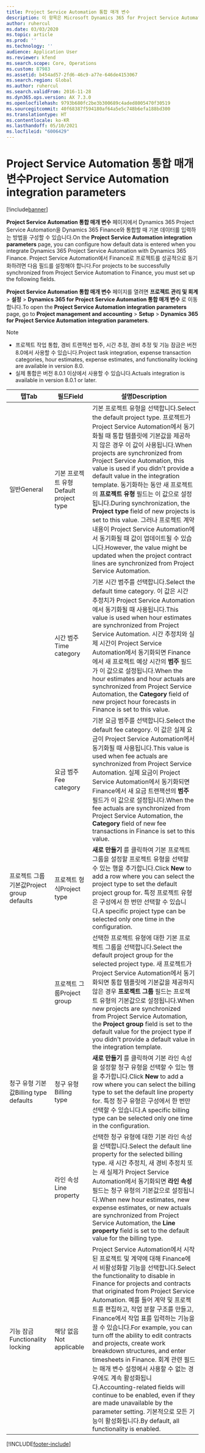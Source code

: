 ```yaml
---
title: Project Service Automation 통합 매개 변수
description: 이 항목은 Microsoft Dynamics 365 for Project Service Automation을 Microsoft Dynamics 365 Finance와 통합할 때 기본 데이터를 입력하는 방법을 구성하는 방법을 설명합니다.
author: ruhercul
ms.date: 03/03/2020
ms.topic: article
ms.prod: ''
ms.technology: ''
audience: Application User
ms.reviewer: kfend
ms.search.scope: Core, Operations
ms.custom: 87983
ms.assetid: b454ad57-2fd6-46c9-a77e-646de4153067
ms.search.region: Global
ms.author: ruhercul
ms.search.validFrom: 2016-11-28
ms.dyn365.ops.version: AX 7.3.0
ms.openlocfilehash: 9793b680fc2be3b300689c4aded8005470f30519
ms.sourcegitcommit: 40f68387f594180af64a5e5c748b6efa188bd300
ms.translationtype: HT
ms.contentlocale: ko-KR
ms.lasthandoff: 05/10/2021
ms.locfileid: "6006429"
---
```

# <a name="project-service-automation-integration-parameters"></a><span data-ttu-id="572eb-103">Project Service Automation 통합 매개 변수</span><span class="sxs-lookup"><span data-stu-id="572eb-103">Project Service Automation integration parameters</span></span>

[!include[banner](../includes/banner.md)]

<span data-ttu-id="572eb-104">**Project Service Automation 통합 매개 변수** 페이지에서 Dynamics 365 Project Service Automation을 Dynamics 365 Finance와 통합할 때 기본 데이터를 입력하는 방법을 구성할 수 있습니다.</span><span class="sxs-lookup"><span data-stu-id="572eb-104">On the **Project Service Automation integration parameters** page, you can configure how default data is entered when you integrate Dynamics 365 Project Service Automation with Dynamics 365 Finance.</span></span> <span data-ttu-id="572eb-105">Project Service Automation에서 Finance로 프로젝트를 성공적으로 동기화하려면 다음 필드를 설정해야 합니다.</span><span class="sxs-lookup"><span data-stu-id="572eb-105">For projects to be successfully synchronized from Project Service Automation to Finance, you must set up the following fields.</span></span>

<span data-ttu-id="572eb-106">**Project Service Automation 통합 매개 변수** 페이지를 열려면 **프로젝트 관리 및 회계** \> **설정** \> **Dynamics 365 for Project Service Automation 통합 매개 변수** 로 이동합니다.</span><span class="sxs-lookup"><span data-stu-id="572eb-106">To open the **Project Service Automation integration parameters** page, go to **Project management and accounting** \> **Setup** \> **Dynamics 365 for Project Service Automation integration parameters**.</span></span> 

> [!NOTE]
> - <span data-ttu-id="572eb-107">프로젝트 작업 통합, 경비 트랜잭션 범주, 시간 추정, 경비 추정 및 기능 잠금은 버전 8.0에서 사용할 수 있습니다.</span><span class="sxs-lookup"><span data-stu-id="572eb-107">Project task integration, expense transaction categories, hour estimates, expense estimates, and functionality locking are available in version 8.0.</span></span>
> - <span data-ttu-id="572eb-108">실제 통합은 버전 8.0.1 이상에서 사용할 수 있습니다.</span><span class="sxs-lookup"><span data-stu-id="572eb-108">Actuals integration is available in version 8.0.1 or later.</span></span>


| <span data-ttu-id="572eb-109">탭</span><span class="sxs-lookup"><span data-stu-id="572eb-109">Tab</span></span>                    | <span data-ttu-id="572eb-110">필드</span><span class="sxs-lookup"><span data-stu-id="572eb-110">Field</span></span>                | <span data-ttu-id="572eb-111">설명</span><span class="sxs-lookup"><span data-stu-id="572eb-111">Description</span></span> |
|------------------------|----------------------|-------------|
| <span data-ttu-id="572eb-112">일반</span><span class="sxs-lookup"><span data-stu-id="572eb-112">General</span></span>                | <span data-ttu-id="572eb-113">기본 프로젝트 유형</span><span class="sxs-lookup"><span data-stu-id="572eb-113">Default project type</span></span> | <span data-ttu-id="572eb-114">기본 프로젝트 유형을 선택합니다.</span><span class="sxs-lookup"><span data-stu-id="572eb-114">Select the default project type.</span></span> <span data-ttu-id="572eb-115">프로젝트가 Project Service Automation에서 동기화될 때 통합 템플릿에 기본값을 제공하지 않은 경우 이 값이 사용됩니다.</span><span class="sxs-lookup"><span data-stu-id="572eb-115">When projects are synchronized from Project Service Automation, this value is used if you didn't provide a default value in the integration template.</span></span> <span data-ttu-id="572eb-116">동기화하는 동안 새 프로젝트의 **프로젝트 유형** 필드는 이 값으로 설정됩니다.</span><span class="sxs-lookup"><span data-stu-id="572eb-116">During synchronization, the **Project type** field of new projects is set to this value.</span></span> <span data-ttu-id="572eb-117">그러나 프로젝트 계약 내용이 Project Service Automation에서 동기화될 때 값이 업데이트될 수 있습니다.</span><span class="sxs-lookup"><span data-stu-id="572eb-117">However, the value might be updated when the project contract lines are synchronized from Project Service Automation.</span></span> |
|                        | <span data-ttu-id="572eb-118">시간 범주</span><span class="sxs-lookup"><span data-stu-id="572eb-118">Time category</span></span>        | <span data-ttu-id="572eb-119">기본 시간 범주를 선택합니다.</span><span class="sxs-lookup"><span data-stu-id="572eb-119">Select the default time category.</span></span> <span data-ttu-id="572eb-120">이 값은 시간 추정치가 Project Service Automation에서 동기화될 때 사용됩니다.</span><span class="sxs-lookup"><span data-stu-id="572eb-120">This value is used when hour estimates are synchronized from Project Service Automation.</span></span> <span data-ttu-id="572eb-121">시간 추정치와 실제 시간이 Project Service Automation에서 동기화되면 Finance에서 새 프로젝트 예상 시간의 **범주** 필드가 이 값으로 설정됩니다.</span><span class="sxs-lookup"><span data-stu-id="572eb-121">When the hour estimates and hour actuals are synchronized from Project Service Automation, the **Category** field of new project hour forecasts in Finance is set to this value.</span></span> |
|                        | <span data-ttu-id="572eb-122">요금 범주</span><span class="sxs-lookup"><span data-stu-id="572eb-122">Fee category</span></span>         | <span data-ttu-id="572eb-123">기본 요금 범주를 선택합니다.</span><span class="sxs-lookup"><span data-stu-id="572eb-123">Select the default fee category.</span></span> <span data-ttu-id="572eb-124">이 값은 실제 요금이 Project Service Automation에서 동기화될 때 사용됩니다.</span><span class="sxs-lookup"><span data-stu-id="572eb-124">This value is used when fee actuals are synchronized from Project Service Automation.</span></span> <span data-ttu-id="572eb-125">실제 요금이 Project Service Automation에서 동기화되면 Finance에서 새 요금 트랜잭션의 **범주** 필드가 이 값으로 설정됩니다.</span><span class="sxs-lookup"><span data-stu-id="572eb-125">When the fee actuals are synchronized from Project Service Automation, the **Category** field of new fee transactions in Finance is set to this value.</span></span> |
| <span data-ttu-id="572eb-126">프로젝트 그룹 기본값</span><span class="sxs-lookup"><span data-stu-id="572eb-126">Project group defaults</span></span> | <span data-ttu-id="572eb-127">프로젝트 형식</span><span class="sxs-lookup"><span data-stu-id="572eb-127">Project type</span></span>         | <span data-ttu-id="572eb-128">**새로 만들기** 를 클릭하여 기본 프로젝트 그룹을 설정할 프로젝트 유형을 선택할 수 있는 행을 추가합니다.</span><span class="sxs-lookup"><span data-stu-id="572eb-128">Click **New** to add a row where you can select the project type to set the default project group for.</span></span> <span data-ttu-id="572eb-129">특정 프로젝트 유형은 구성에서 한 번만 선택할 수 있습니다.</span><span class="sxs-lookup"><span data-stu-id="572eb-129">A specific project type can be selected only one time in the configuration.</span></span> |
|                        | <span data-ttu-id="572eb-130">프로젝트 그룹</span><span class="sxs-lookup"><span data-stu-id="572eb-130">Project group</span></span>        | <span data-ttu-id="572eb-131">선택한 프로젝트 유형에 대한 기본 프로젝트 그룹을 선택합니다.</span><span class="sxs-lookup"><span data-stu-id="572eb-131">Select the default project group for the selected project type.</span></span> <span data-ttu-id="572eb-132">새 프로젝트가 Project Service Automation에서 동기화되면 통합 템플릿에 기본값을 제공하지 않은 경우 **프로젝트 그룹** 필드는 프로젝트 유형의 기본값으로 설정됩니다.</span><span class="sxs-lookup"><span data-stu-id="572eb-132">When new projects are synchronized from Project Service Automation, the **Project group** field is set to the default value for the project type if you didn't provide a default value in the integration template.</span></span> |
| <span data-ttu-id="572eb-133">청구 유형 기본값</span><span class="sxs-lookup"><span data-stu-id="572eb-133">Billing type defaults</span></span>  | <span data-ttu-id="572eb-134">청구 유형</span><span class="sxs-lookup"><span data-stu-id="572eb-134">Billing type</span></span>         | <span data-ttu-id="572eb-135">**새로 만들기** 를 클릭하여 기본 라인 속성을 설정할 청구 유형을 선택할 수 있는 행을 추가합니다.</span><span class="sxs-lookup"><span data-stu-id="572eb-135">Click **New** to add a row where you can select the billing type to set the default line property for.</span></span> <span data-ttu-id="572eb-136">특정 청구 유형은 구성에서 한 번만 선택할 수 있습니다.</span><span class="sxs-lookup"><span data-stu-id="572eb-136">A specific billing type can be selected only one time in the configuration.</span></span> |
|                        | <span data-ttu-id="572eb-137">라인 속성</span><span class="sxs-lookup"><span data-stu-id="572eb-137">Line property</span></span>        | <span data-ttu-id="572eb-138">선택한 청구 유형에 대한 기본 라인 속성을 선택합니다.</span><span class="sxs-lookup"><span data-stu-id="572eb-138">Select the default line property for the selected billing type.</span></span> <span data-ttu-id="572eb-139">새 시간 추정치, 새 경비 추정치 또는 새 실제가 Project Service Automation에서 동기화되면 **라인 속성** 필드는 청구 유형의 기본값으로 설정됩니다.</span><span class="sxs-lookup"><span data-stu-id="572eb-139">When new hour estimates, new expense estimates, or new actuals are synchronized from Project Service Automation, the **Line property** field is set to the default value for the billing type.</span></span> |
| <span data-ttu-id="572eb-140">기능 잠금</span><span class="sxs-lookup"><span data-stu-id="572eb-140">Functionality locking</span></span>  | <span data-ttu-id="572eb-141">해당 없음</span><span class="sxs-lookup"><span data-stu-id="572eb-141">Not applicable</span></span>       | <span data-ttu-id="572eb-142">Project Service Automation에서 시작된 프로젝트 및 계약에 대해 Finance에서 비활성화할 기능을 선택합니다.</span><span class="sxs-lookup"><span data-stu-id="572eb-142">Select the functionality to disable in Finance for projects and contracts that originated from Project Service Automation.</span></span> <span data-ttu-id="572eb-143">예를 들어 계약 및 프로젝트를 편집하고, 작업 분할 구조를 만들고, Finance에서 작업 표를 입력하는 기능을 끌 수 있습니다.</span><span class="sxs-lookup"><span data-stu-id="572eb-143">For example, you can turn off the ability to edit contracts and projects, create work breakdown structures, and enter timesheets in Finance.</span></span> <span data-ttu-id="572eb-144">회계 관련 필드는 매개 변수 설정에서 사용할 수 없는 경우에도 계속 활성화됩니다.</span><span class="sxs-lookup"><span data-stu-id="572eb-144">Accounting-related fields will continue to be enabled, even if they are made unavailable by the parameter setting.</span></span> <span data-ttu-id="572eb-145">기본적으로 모든 기능이 활성화됩니다.</span><span class="sxs-lookup"><span data-stu-id="572eb-145">By default, all functionality is enabled.</span></span> |


[!INCLUDE[footer-include](../includes/footer-banner.md)]